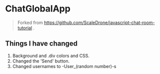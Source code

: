 # ChatGlobalApp

> Forked from https://github.com/ScaleDrone/javascript-chat-room-tutorial .

## Things I have changed

1. Background and .div colors and CSS.
2. Changed the 'Send' button.
3. Changed usernames to -User_(random number)-s
